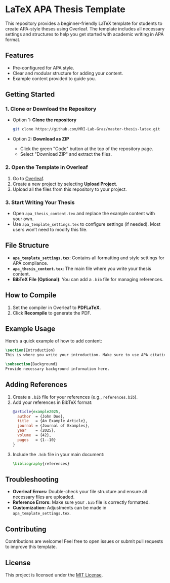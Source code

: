# LaTeX APA Thesis Template

This repository provides a beginner-friendly LaTeX template for students to create APA-style theses using Overleaf. The template includes all necessary settings and structures to help you get started with academic writing in APA format.

## Features

- Pre-configured for APA style.
- Clear and modular structure for adding your content.
- Example content provided to guide you.

## Getting Started

### 1. Clone or Download the Repository

- Option 1: **Clone the repository**
  
  ```bash
  git clone https://github.com/MRI-Lab-Graz/master-thesis-latex.git
  ```

- Option 2: **Download as ZIP**
  - Click the green "Code" button at the top of the repository page.
  - Select "Download ZIP" and extract the files.

### 2. Open the Template in Overleaf

1. Go to [Overleaf](https://www.overleaf.com).
2. Create a new project by selecting **Upload Project**.
3. Upload all the files from this repository to your project.

### 3. Start Writing Your Thesis

- Open `apa_thesis_content.tex` and replace the example content with your own.
- Use `apa_template_settings.tex` to configure settings (if needed). Most users won’t need to modify this file.

## File Structure

- **`apa_template_settings.tex`**: Contains all formatting and style settings for APA compliance.
- **`apa_thesis_content.tex`**: The main file where you write your thesis content.
- **BibTeX File (Optional)**: You can add a `.bib` file for managing references.

## How to Compile

1. Set the compiler in Overleaf to **PDFLaTeX**.
2. Click **Recompile** to generate the PDF.

## Example Usage

Here’s a quick example of how to add content:

```latex
\section{Introduction}
This is where you write your introduction. Make sure to use APA citations, like \cite{example2025}.

\subsection{Background}
Provide necessary background information here.
```

## Adding References

1. Create a `.bib` file for your references (e.g., `references.bib`).
2. Add your references in BibTeX format:
   ```bibtex
   @article{example2025,
     author  = {John Doe},
     title   = {An Example Article},
     journal = {Journal of Examples},
     year    = {2025},
     volume  = {42},
     pages   = {1--10}
   }
   ```
3. Include the `.bib` file in your main document:
   ```latex
   \bibliography{references}
   ```

## Troubleshooting

- **Overleaf Errors:** Double-check your file structure and ensure all necessary files are uploaded.
- **Reference Errors:** Make sure your `.bib` file is correctly formatted.
- **Customization:** Adjustments can be made in `apa_template_settings.tex`.

## Contributing

Contributions are welcome! Feel free to open issues or submit pull requests to improve this template.

## License

This project is licensed under the [MIT License](LICENSE).
